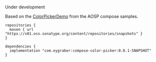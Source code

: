 Under development

Based on the [ColorPickerDemo](https://cs.android.com/androidx/platform/frameworks/support/+/androidx-main:compose/material/material/integration-tests/material-demos/src/main/java/androidx/compose/material/demos/ColorPickerDemo.kt) from the AOSP compose samples.

```
repositories {
  maven { url "https://s01.oss.sonatype.org/content/repositories/snapshots" }
}

dependencies {
  implementation "com.eygraber:compose-color-picker:0.0.1-SNAPSHOT"
}
```
